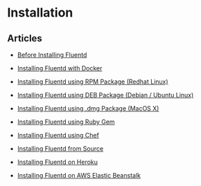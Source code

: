 Installation
============


Articles
--------

-   [Before Installing Fluentd](/articles/before-install.md)


-   [Installing Fluentd with Docker](/articles/install-by-docker.md)


-   [Installing Fluentd using RPM Package (Redhat Linux)](/articles/install-by-rpm.md)


-   [Installing Fluentd using DEB Package (Debian / Ubuntu Linux)](/articles/install-by-deb.md)


-   [Installing Fluentd using .dmg Package (MacOS X)](/articles/install-by-dmg.md)


-   [Installing Fluentd using Ruby Gem](/articles/install-by-gem.md)


-   [Installing Fluentd using Chef](/articles/install-by-chef.md)


-   [Installing Fluentd from Source](/articles/install-from-source.md)


-   [Installing Fluentd on Heroku](/articles/install-on-heroku.md)


-   [Installing Fluentd on AWS Elastic Beanstalk](/articles/install-on-beanstalk.md)

